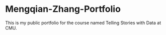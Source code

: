 # Mengqian-Zhang-Portfolio
This is my public portfolio for the course named Telling Stories with Data at CMU.
